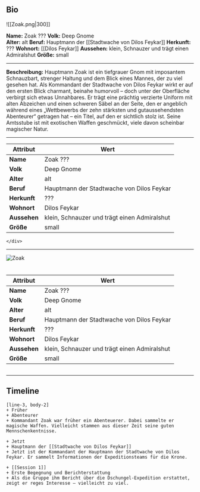 ## Bio

![[Zoak.png|300]]

**Name:** Zoak ???
**Volk:** Deep Gnome  
**Alter:** alt 
**Beruf:** Hauptmann der [[Stadtwache von Dilos Feykar]]
**Herkunft:** ???
**Wohnort:** [[Dilos Feykar]]
**Aussehen:** klein, Schnauzer und trägt einen Admiralshut
**Größe:** small

---

**Beschreibung:** 
Hauptmann Zoak ist ein tiefgrauer Gnom mit imposantem Schnauzbart, strenger Haltung und dem Blick eines Mannes, der zu viel gesehen hat. Als Kommandant der Stadtwache von Dilos Feykar wirkt er auf den ersten Blick charmant, beinahe humorvoll – doch unter der Oberfläche verbirgt sich etwas Unnahbares.
Er trägt eine prächtig verzierte Uniform mit alten Abzeichen und einen schweren Säbel an der Seite, den er angeblich während eines „Wettbewerbs der zehn stärksten und gutaussehendsten Abenteurer“ getragen hat – ein Titel, auf den er sichtlich stolz ist. Seine Amtsstube ist mit exotischen Waffen geschmückt, viele davon scheinbar magischer Natur.

---

| Attribut     | Wert                                            |
|--------------|-------------------------------------------------|
| **Name**     | Zoak ???                                        |
| **Volk**     | Deep Gnome                                      |
| **Alter**    | alt                                              |
| **Beruf**    | Hauptmann der Stadtwache von Dilos Feykar       |
| **Herkunft** | ???                                              |
| **Wohnort**  | Dilos Feykar                                     |
| **Aussehen** | klein, Schnauzer und trägt einen Admiralshut    |
| **Größe**    | small                                            |

    </div>

  </div>

</div>


---

<!-- Charakterprofil: Zoak ??? -->

<div style="display: flex; gap: 1.5em; align-items: flex-start; flex-wrap: wrap;">

  <!-- Linke Spalte mit dem Bild -->
  <div class="square-image-box">
    <img src="Zoak.png" alt="Zoak">
  </div>

  <!-- Rechte Spalte mit der Tabelle -->
  <div>

| Attribut     | Wert                                            |
|--------------|-------------------------------------------------|
| **Name**     | Zoak ???                                        |
| **Volk**     | Deep Gnome                                      |
| **Alter**    | alt                                              |
| **Beruf**    | Hauptmann der Stadtwache von Dilos Feykar       |
| **Herkunft** | ???                                              |
| **Wohnort**  | Dilos Feykar                                     |
| **Aussehen** | klein, Schnauzer und trägt einen Admiralshut    |
| **Größe**    | small                                            |

  </div>

</div>


---

## Timeline

```timeline
[line-3, body-2]
+ Früher
+ Abenteurer
+ Kommandant Zoak war früher ein Abenteuerer. Dabei sammelte er magische Waffen. Vielleicht stammen aus dieser Zeit seine guten Mennschenkentnisse.

+ Jetzt
+ Hauptmann der [[Stadtwache von Dilos Feykar]]
+ Jetzt ist der Kommandant der Hauptmann der Stadtwache von Dilos Feykar. Er sammelt Informationen der Expeditionsteams für die Krone.

+ [[Session 1]]
+ Erste Begegnung und Berichterstattung
+ Als die Gruppe ihm Bericht über die Dschungel-Expedition erstattet, zeigt er reges Interesse – vielleicht zu viel.
```